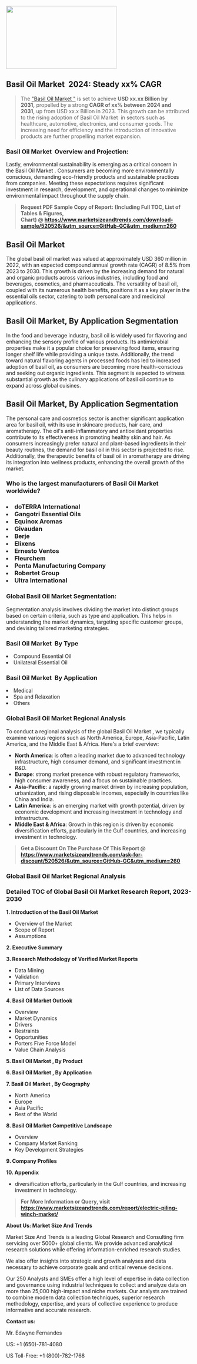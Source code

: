 <p><img class="alignnone size-medium wp-image-20088" src="https://ffe5etoiles.com/wp-content/uploads/2024/12/MST1-300x171.png" alt="" width="300" height="171" /></p><h2 id="ember46" class="ember-view reader-text-block__heading-2">Basil Oil Market &nbsp;2024: Steady&nbsp;xx% CAGR</h2><blockquote id="ember47" class="ember-view reader-text-block__blockquote">The&nbsp;<a class="app-aware-link " href="https://www.marketsizeandtrends.com/download-sample/520526/&utm_source=GitHub-GC&utm_medium=260" target="_blank" data-test-app-aware-link="">"Basil Oil Market "</a>&nbsp;is set to achieve&nbsp;<strong>USD&nbsp;xx.xx&nbsp;Billion by 2031,</strong>&nbsp;propelled by a strong&nbsp;<strong>CAGR of&nbsp;xx% between 2024 and 2031,</strong>&nbsp;up from USD xx.x Billion in 2023. This growth can be attributed to the rising adoption of&nbsp;Basil Oil Market &nbsp;in sectors such as healthcare, automotive, electronics, and consumer goods. The increasing need for efficiency and the introduction of innovative products are further propelling market expansion.</blockquote><h3 id="ember48" class="ember-view reader-text-block__heading-3">Basil Oil Market &nbsp;Overview and Projection:</h3><p id="ember49" class="ember-view reader-text-block__paragraph">Lastly, environmental sustainability is emerging as a critical concern in the&nbsp;Basil Oil Market . Consumers are becoming more environmentally conscious, demanding eco-friendly products and sustainable practices from companies. Meeting these expectations requires significant investment in research, development, and operational changes to minimize environmental impact throughout the supply chain.</p><blockquote id="ember50" class="ember-view reader-text-block__blockquote"><strong>Request PDF Sample Copy of Report: (Including Full TOC, List of Tables &amp; Figures, Chart)&nbsp;@&nbsp;<strong><a href="https://www.marketsizeandtrends.com/download-sample/520526/&utm_source=GitHub-GC&utm_medium=260" target="_blank">https://www.marketsizeandtrends.com/download-sample/520526/&utm_source=GitHub-GC&utm_medium=260</a></strong></strong></blockquote><h3 class=""> <h2>Basil Oil Market</h2><p>The global basil oil market was valued at approximately USD 360 million in 2022, with an expected compound annual growth rate (CAGR) of 8.5% from 2023 to 2030. This growth is driven by the increasing demand for natural and organic products across various industries, including food and beverages, cosmetics, and pharmaceuticals. The versatility of basil oil, coupled with its numerous health benefits, positions it as a key player in the essential oils sector, catering to both personal care and medicinal applications.</p><h2>Basil Oil Market, By Application Segmentation</h2><p>In the food and beverage industry, basil oil is widely used for flavoring and enhancing the sensory profile of various products. Its antimicrobial properties make it a popular choice for preserving food items, ensuring longer shelf life while providing a unique taste. Additionally, the trend toward natural flavoring agents in processed foods has led to increased adoption of basil oil, as consumers are becoming more health-conscious and seeking out organic ingredients. This segment is expected to witness substantial growth as the culinary applications of basil oil continue to expand across global cuisines.</p><h2>Basil Oil Market, By Application Segmentation</h2><p>The personal care and cosmetics sector is another significant application area for basil oil, with its use in skincare products, hair care, and aromatherapy. The oil's anti-inflammatory and antioxidant properties contribute to its effectiveness in promoting healthy skin and hair. As consumers increasingly prefer natural and plant-based ingredients in their beauty routines, the demand for basil oil in this sector is projected to rise. Additionally, the therapeutic benefits of basil oil in aromatherapy are driving its integration into wellness products, enhancing the overall growth of the market.</p></h3><h3 id="" class="">Who is the largest manufacturers of&nbsp;Basil Oil Market worldwide?</h3><h3 class=""></Li><Li>doTERRA International</Li><Li> Gangotri Essential Oils</Li><Li> Equinox Aromas</Li><Li> Givaudan</Li><Li> Berje</Li><Li> Elixens</Li><Li> Ernesto Ventos</Li><Li> Fleurchem</Li><Li> Penta Manufacturing Company</Li><Li> Robertet Group</Li><Li> Ultra International</h3><h3 id="ember53" class="ember-view reader-text-block__heading-3">Global&nbsp;Basil Oil Market Segmentation:</h3><p id="ember54" class="ember-view reader-text-block__paragraph">Segmentation analysis involves dividing the market into distinct groups based on certain criteria, such as type and application. This helps in understanding the market dynamics, targeting specific customer groups, and devising tailored marketing strategies.</p><h3 id="" class="">Basil Oil Market &nbsp;By Type</h3><p></Li><Li>Compound Essential Oil</Li><Li> Unilateral Essential Oil</p><h3 id="" class="">Basil Oil Market &nbsp;By Application</h3><p class=""></Li><Li>Medical</Li><Li> Spa and Relaxation</Li><Li> Others</p><h3 id="ember62" class="ember-view reader-text-block__heading-3">Global Basil Oil Market Regional Analysis</h3><p id="ember63" class="ember-view reader-text-block__paragraph">To conduct a regional analysis of the global Basil Oil Market , we typically examine various regions such as North America, Europe, Asia-Pacific, Latin America, and the Middle East &amp; Africa. Here's a brief overview:</p><ul><li><strong>North America</strong>: is often a leading market due to advanced technology infrastructure, high consumer demand, and significant investment in R&amp;D.</li><li><strong>Europe</strong>: strong market presence with robust regulatory frameworks, high consumer awareness, and a focus on sustainable practices.</li><li><strong>Asia-Pacific</strong>: a rapidly growing market driven by increasing population, urbanization, and rising disposable incomes, especially in countries like China and India.</li><li><strong>Latin America</strong>: is an emerging market with growth potential, driven by economic development and increasing investment in technology and infrastructure.</li><li><strong>Middle East &amp; Africa</strong>: Growth in this region is driven by economic diversification efforts, particularly in the Gulf countries, and increasing investment in technology.</li></ul><blockquote id="ember61" class="ember-view reader-text-block__blockquote"><strong>Get a Discount On The Purchase Of This Report @ <strong><a href="https://html-cleaner.com/" target="">https://www.marketsizeandtrends.com/ask-for-discount/520526/&utm_source=GitHub-GC&utm_medium=260</a></strong></strong></blockquote><h3 id="ember62" class="ember-view reader-text-block__heading-3">Global Basil Oil Market Regional Analysis</h3><h3 id="" class="">Detailed TOC of Global Basil Oil Market Research Report, 2023-2030</h3><p id="" class=""><strong>1. Introduction of the Basil Oil Market </strong></p><ul><li>Overview of the Market</li><li>Scope of Report</li><li>Assumptions</li></ul><p id="" class=""><strong>2. Executive Summary</strong></p><p id="" class=""><strong>3. Research Methodology of Verified Market Reports</strong></p><ul><li>Data Mining</li><li>Validation</li><li>Primary Interviews</li><li>List of Data Sources</li></ul><p id="" class=""><strong>4. Basil Oil Market Outlook</strong></p><ul><li>Overview</li><li>Market Dynamics</li><li>Drivers</li><li>Restraints</li><li>Opportunities</li><li>Porters Five Force Model</li><li>Value Chain Analysis</li></ul><p id="" class=""><strong>5. Basil Oil Market , By Product</strong></p><p id="" class=""><strong>6. Basil Oil Market , By Application</strong></p><p id="" class=""><strong>7. Basil Oil Market , By Geography</strong></p><ul><li>North America</li><li>Europe</li><li>Asia Pacific</li><li>Rest of the World</li></ul><p id="" class=""><strong>8. Basil Oil Market Competitive Landscape</strong></p><ul><li>Overview</li><li>Company Market Ranking</li><li>Key Development Strategies</li></ul><p id="" class=""><strong>9. Company Profiles</strong></p><p id="" class=""><strong>10. Appendix</strong></p><ul><li>diversification efforts, particularly in the Gulf countries, and increasing investment in technology.</li></ul><blockquote id="ember65" class="ember-view reader-text-block__blockquote"><strong>For More Information or Query, visit <strong><strong><a href="https://html-cleaner.com/" target="">https://www.marketsizeandtrends.com/report/electric-piling-winch-market/</a></strong></strong></strong></blockquote><p id="" class=""><strong>About Us: Market Size And Trends</strong></p><p id="" class="">Market Size And Trends is a leading Global Research and Consulting firm servicing over 5000+ global clients. We provide advanced analytical research solutions while offering information-enriched research studies.</p><p id="" class="">We also offer insights into strategic and growth analyses and data necessary to achieve corporate goals and critical revenue decisions.</p><p id="" class="">Our 250 Analysts and SMEs offer a high level of expertise in data collection and governance using industrial techniques to collect and analyze data on more than 25,000 high-impact and niche markets. Our analysts are trained to combine modern data collection techniques, superior research methodology, expertise, and years of collective experience to produce informative and accurate research.</p><p id="" class=""><strong>Contact us:</strong></p><p id="" class="">Mr. Edwyne Fernandes</p><p id="" class="">US: +1 (650)-781-4080</p><p id="" class="">US Toll-Free: +1 (800)-782-1768</p>
